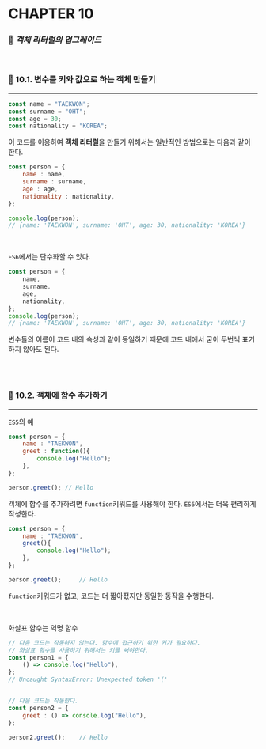 #  CHAPTER 10

###  :pencil: ***객체 리터럴의 업그레이드***

<br>

### :page_facing_up: 10.1. 변수를 키와 값으로 하는 객체 만들기

---

```javascript
const name = "TAEKWON";
const surname = "OHT";
const age = 30;
const nationality = "KOREA";
```

이 코드를 이용하여 **객체 리터럴**을 만들기 위해서는 일반적인 방법으로는 다음과 같이 한다.

```javascript
const person = {
    name : name,
    surname : surname,
    age : age,
    nationality : nationality,
};

console.log(person);	
// {name: 'TAEKWON', surname: 'OHT', age: 30, nationality: 'KOREA'}
```

<br>

`ES6`에서는 단수화할 수 있다.

```javascript
const person = {
    name,
    surname,
    age,
    nationality,
};
console.log(person);
// {name: 'TAEKWON', surname: 'OHT', age: 30, nationality: 'KOREA'}
```

변수들의 이름이 코드 내의 속성과 같이 동일하기 때문에 코드 내에서 굳이 두번씩 표기 하지 않아도 된다.

<br>

<br>

### :page_facing_up: 10.2. 객체에 함수 추가하기

---

`ES5`의 예

```javascript
const person = {
    name : "TAEKWON",
    greet : function(){
        console.log("Hello");
    },
};

person.greet();	// Hello
```

객체에 함수를 추가하려면 `function`키워드를 사용해야 한다. `ES6`에서는 더욱 편리하게 작성한다.

```javascript
const person = {
    name : "TAEKWON",
    greet(){
        console.log("Hello");
    },
};

person.greet();		// Hello
```

`function`키워드가 없고, 코드는 더 짧아졌지만 동일한 동작을 수행한다.

<br>

화살표 함수는 익명 함수

```javascript
// 다음 코드는 작동하지 않는다. 함수에 접근하기 위한 키가 필요하다.
// 화살표 함수를 사용하기 위해서는 키를 써야한다.
const person1 = {
    () => console.log("Hello"),
};
// Uncaught SyntaxError: Unexpected token '('


// 다음 코드는 작동한다.
const person2 = {
    greet : () => console.log("Hello"),
};

person2.greet();	// Hello
```

<br>

<br>
